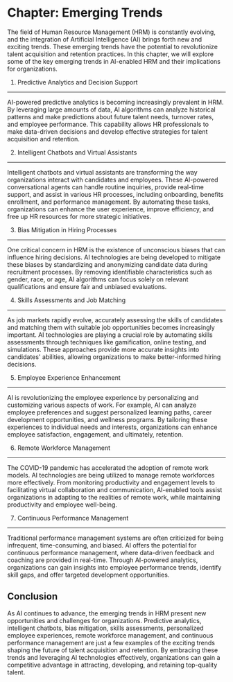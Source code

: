 Chapter: Emerging Trends
========================

The field of Human Resource Management (HRM) is constantly evolving, and the integration of Artificial Intelligence (AI) brings forth new and exciting trends. These emerging trends have the potential to revolutionize talent acquisition and retention practices. In this chapter, we will explore some of the key emerging trends in AI-enabled HRM and their implications for organizations.

1. Predictive Analytics and Decision Support
--------------------------------------------

AI-powered predictive analytics is becoming increasingly prevalent in HRM. By leveraging large amounts of data, AI algorithms can analyze historical patterns and make predictions about future talent needs, turnover rates, and employee performance. This capability allows HR professionals to make data-driven decisions and develop effective strategies for talent acquisition and retention.

2. Intelligent Chatbots and Virtual Assistants
----------------------------------------------

Intelligent chatbots and virtual assistants are transforming the way organizations interact with candidates and employees. These AI-powered conversational agents can handle routine inquiries, provide real-time support, and assist in various HR processes, including onboarding, benefits enrollment, and performance management. By automating these tasks, organizations can enhance the user experience, improve efficiency, and free up HR resources for more strategic initiatives.

3. Bias Mitigation in Hiring Processes
--------------------------------------

One critical concern in HRM is the existence of unconscious biases that can influence hiring decisions. AI technologies are being developed to mitigate these biases by standardizing and anonymizing candidate data during recruitment processes. By removing identifiable characteristics such as gender, race, or age, AI algorithms can focus solely on relevant qualifications and ensure fair and unbiased evaluations.

4. Skills Assessments and Job Matching
--------------------------------------

As job markets rapidly evolve, accurately assessing the skills of candidates and matching them with suitable job opportunities becomes increasingly important. AI technologies are playing a crucial role by automating skills assessments through techniques like gamification, online testing, and simulations. These approaches provide more accurate insights into candidates' abilities, allowing organizations to make better-informed hiring decisions.

5. Employee Experience Enhancement
----------------------------------

AI is revolutionizing the employee experience by personalizing and customizing various aspects of work. For example, AI can analyze employee preferences and suggest personalized learning paths, career development opportunities, and wellness programs. By tailoring these experiences to individual needs and interests, organizations can enhance employee satisfaction, engagement, and ultimately, retention.

6. Remote Workforce Management
------------------------------

The COVID-19 pandemic has accelerated the adoption of remote work models. AI technologies are being utilized to manage remote workforces more effectively. From monitoring productivity and engagement levels to facilitating virtual collaboration and communication, AI-enabled tools assist organizations in adapting to the realities of remote work, while maintaining productivity and employee well-being.

7. Continuous Performance Management
------------------------------------

Traditional performance management systems are often criticized for being infrequent, time-consuming, and biased. AI offers the potential for continuous performance management, where data-driven feedback and coaching are provided in real-time. Through AI-powered analytics, organizations can gain insights into employee performance trends, identify skill gaps, and offer targeted development opportunities.

Conclusion
----------

As AI continues to advance, the emerging trends in HRM present new opportunities and challenges for organizations. Predictive analytics, intelligent chatbots, bias mitigation, skills assessments, personalized employee experiences, remote workforce management, and continuous performance management are just a few examples of the exciting trends shaping the future of talent acquisition and retention. By embracing these trends and leveraging AI technologies effectively, organizations can gain a competitive advantage in attracting, developing, and retaining top-quality talent.
